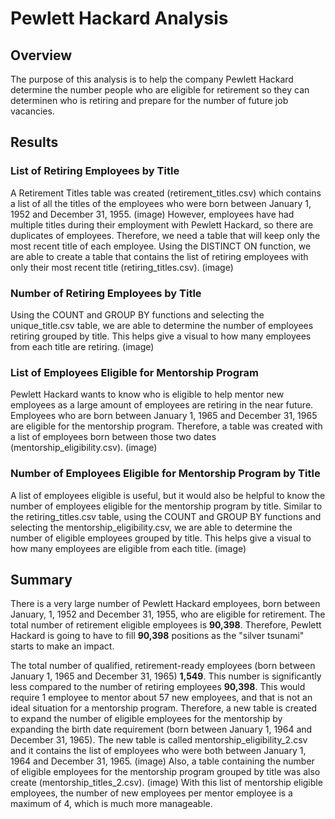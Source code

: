 # Pewlett Hackard Analysis
## Overview
The purpose of this analysis is to help the company Pewlett Hackard determine the number people who are eligible for retirement so they can determinen who is retiring and prepare for the number of future job vacancies. 

## Results
### List of Retiring Employees by Title
A Retirement Titles table was created (retirement_titles.csv) which contains a list of all the titles of the employees who were born between January 1, 1952 and December 31, 1955. 
(image)
However, employees have had multiple titles during their employment with Pewlett Hackard, so there are duplicates of employees. Therefore, we need a table that will keep only the most recent title of each employee. Using the DISTINCT ON function, we are able to create a table that contains the list of retiring employees with only their most recent title (retiring_titles.csv).
(image)

### Number of Retiring Employees by Title
Using the COUNT and GROUP BY functions and selecting the unique_title.csv table, we are able to determine the number of employees retiring grouped by title. This helps give a visual to how many employees from each title are retiring. 
(image)

### List of Employees Eligible for Mentorship Program
Pewlett Hackard wants to know who is eligible to help mentor new employees as a large amount of employees are retiring in the near future. Employees who are born between January 1, 1965 and December 31, 1965 are eligible for the mentorship program. Therefore, a table was created with a list of employees born between those two dates (mentorship_eligibility.csv). 
(image)

### Number of Employees Eligible for Mentorship Program by Title
A list of employees eligible is useful, but it would also be helpful to know the number of employees eligible for the mentorship program by title. Similar to the retiring_titles.csv table, using the COUNT and GROUP BY functions and selecting the mentorship_eligibility.csv, we are able to determine the number of eligible employees grouped by title. This helps give a visual to how many employees are eligible from each title.
(image)

## Summary
There is a very large number of Pewlett Hackard employees, born between January, 1, 1952 and December 31, 1955, who are eligible for retirement. The total number of retirement eligible employees is **90,398**. Therefore, Pewlett Hackard is going to have to fill **90,398** positions as the "silver tsunami" starts to make an impact.

The total number of qualified, retirement-ready employees (born between January 1, 1965 and December 31, 1965) **1,549**. This number is significantly less compared to the number of retiring employees **90,398**. This would require 1 employee to mentor about 57 new employees, and that is not an ideal situation for a mentorship program. Therefore, a new table is created to expand the number of eligible employees for the mentorship by expanding the birth date requirement (born between January 1, 1964 and December 31, 1965). The new table is called mentorship_eligibility_2.csv and it contains the list of employees who were both between January 1, 1964 and December 31, 1965. 
(image)
Also, a table containing the number of eligible employees for the mentorship program grouped by title was also create (mentorship_titles_2.csv).
(image)
With this list of mentorship eligible employees, the number of new employees per mentor employee is a maximum of 4, which is much more manageable. 
